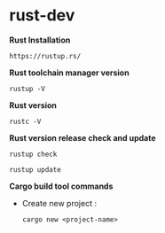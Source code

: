 # rust-dev

**Rust Installation**

`https://rustup.rs/`

**Rust toolchain manager version**

`rustup -V`

**Rust version**

`rustc -V`

**Rust version release check and update**

`rustup check`

`rustup update`

**Cargo build tool commands**
- Create new project : 
  
  `cargo new <project-name>`
